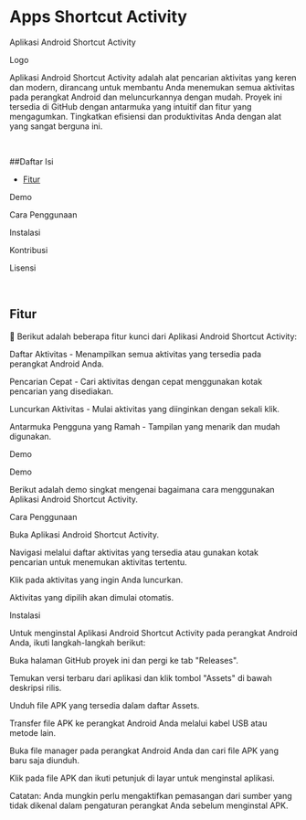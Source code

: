 # Apps Shortcut Activity

Aplikasi Android Shortcut Activity

Logo

Aplikasi Android Shortcut Activity adalah alat pencarian aktivitas yang keren dan modern, dirancang untuk membantu Anda menemukan semua aktivitas pada perangkat Android dan meluncurkannya dengan mudah. Proyek ini tersedia di GitHub dengan antarmuka yang intuitif dan fitur yang mengagumkan. Tingkatkan efisiensi dan produktivitas Anda dengan alat yang sangat berguna ini.

 

##Daftar Isi

- [Fitur](#Fitur)

Demo

Cara Penggunaan

Instalasi

Kontribusi

Lisensi

 

## Fitur

:rocket: Berikut adalah beberapa fitur kunci dari Aplikasi Android Shortcut Activity:

Daftar Aktivitas - Menampilkan semua aktivitas yang tersedia pada perangkat Android Anda.

Pencarian Cepat - Cari aktivitas dengan cepat menggunakan kotak pencarian yang disediakan.

Luncurkan Aktivitas - Mulai aktivitas yang diinginkan dengan sekali klik.

Antarmuka Pengguna yang Ramah - Tampilan yang menarik dan mudah digunakan.

Demo

Demo

Berikut adalah demo singkat mengenai bagaimana cara menggunakan Aplikasi Android Shortcut Activity.

Cara Penggunaan

Buka Aplikasi Android Shortcut Activity.

Navigasi melalui daftar aktivitas yang tersedia atau gunakan kotak pencarian untuk menemukan aktivitas tertentu.

Klik pada aktivitas yang ingin Anda luncurkan.

Aktivitas yang dipilih akan dimulai otomatis.

Instalasi

Untuk menginstal Aplikasi Android Shortcut Activity pada perangkat Android Anda, ikuti langkah-langkah berikut:

Buka halaman GitHub proyek ini dan pergi ke tab "Releases".

Temukan versi terbaru dari aplikasi dan klik tombol "Assets" di bawah deskripsi rilis.

Unduh file APK yang tersedia dalam daftar Assets.

Transfer file APK ke perangkat Android Anda melalui kabel USB atau metode lain.

Buka file manager pada perangkat Android Anda dan cari file APK yang baru saja diunduh.

Klik pada file APK dan ikuti petunjuk di layar untuk menginstal aplikasi.

Catatan: Anda mungkin perlu mengaktifkan pemasangan dari sumber yang tidak dikenal dalam pengaturan perangkat Anda sebelum menginstal APK.

